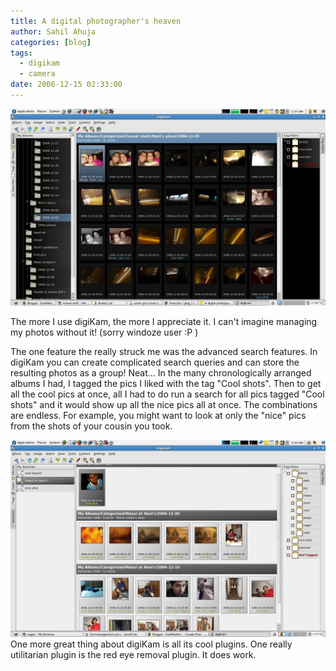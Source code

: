 ```yaml
---
title: A digital photographer's heaven
author: Sahil Ahuja
categories: [blog]
tags:
  - digikam
  - camera
date: 2006-12-15 02:33:00
---
```


![](/images/2006/Screenshot-digikam1.jpg)

The more I use digiKam, the more I appreciate it. I can't imagine managing my photos without it! (sorry windoze user :P )

The one feature the really struck me was the advanced search features. In digiKam you can create complicated search queries and can store the resulting photos as a group! Neat...
In the many chronologically arranged albums I had, I tagged the pics I liked with the tag "Cool shots". Then to get all the cool pics at once, all I had to do run a search for all pics tagged "Cool shots" and it would show up all the nice pics all at once. The combinations are endless. For example, you might want to look at only the "nice" pics from the shots of your cousin you took.

![](/images/2006/Screenshot-digikam2.jpg)
One more great thing about digiKam is all its cool plugins. One really utilitarian plugin is the red eye removal plugin. It does work.
